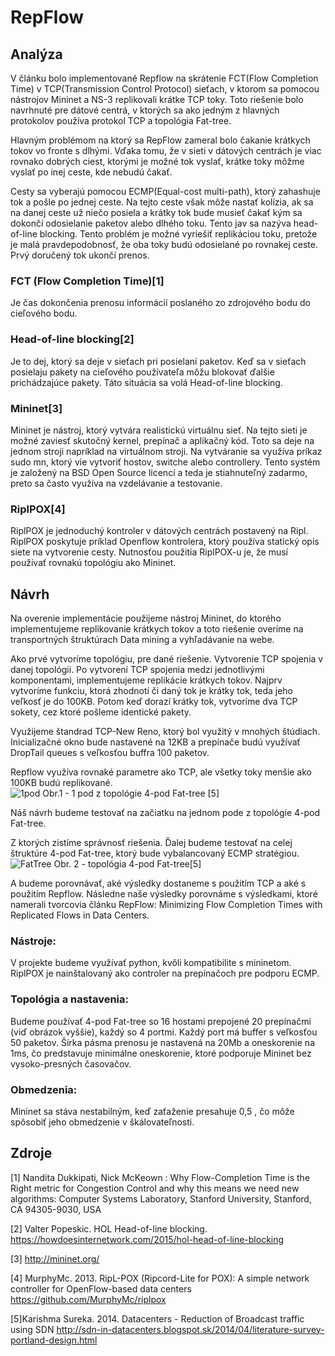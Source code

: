# RepFlow
## Analýza
V článku bolo implementované Repflow na skrátenie FCT(Flow Completion Time) v TCP(Transmission Control Protocol) sieťach, v ktorom sa pomocou nástrojov Mininet a NS-3 replikovali krátke TCP toky. Toto riešenie bolo navrhnuté pre dátové centrá, v ktorých sa ako jedným z hlavných protokolov používa protokol TCP a topológia Fat-tree. 

Hlavným problémom na ktorý sa RepFlow zameral bolo čakanie krátkych tokov vo fronte s dlhými. Vďaka tomu, že v sieti v dátových centrách je viac rovnako dobrých ciest, ktorými je možné tok vyslať, krátke toky môžme vyslať po inej ceste, kde nebudú čakať.

Cesty sa vyberajú pomocou ECMP(Equal-cost multi-path), ktorý zahashuje tok a pošle po jednej ceste. Na tejto ceste však môže nastať kolízia, ak sa na danej ceste už niečo posiela a krátky tok bude musieť čakať kým sa dokončí odosielanie paketov alebo dlhého toku. Tento jav sa nazýva head-of-line blocking. Tento problém je možné vyriešiť replikáciou toku, pretože je malá pravdepodobnosť, že oba toky budú odosielané po rovnakej ceste. Prvý doručený tok ukončí prenos.

### FCT (Flow Completion Time)[1]
Je čas dokončenia prenosu informácií poslaného zo zdrojového bodu do cieľového bodu.

### Head-of-line blocking[2]
Je to dej, ktorý sa deje v sieťach pri posielaní paketov. Keď sa v sieťach posielaju pakety na cieľového používateľa môžu blokovať ďalšie prichádzajúce pakety. Táto situácia sa volá Head-of-line blocking. 

### Mininet[3]
Mininet je nástroj, ktorý vytvára realistickú virtuálnu sieť. Na tejto sieti je možné zaviesť skutočný kernel, prepínač a aplikačný kód. Toto sa deje na jednom stroji napríklad na virtuálnom stroji. 
Na vytváranie sa využíva príkaz sudo mn, ktorý vie vytvoriť hostov, switche alebo controllery.
Tento systém je založený na BSD Open Source licencí a teda je stiahnuteľný zadarmo, preto sa často využíva na vzdelávanie a testovanie.

### RiplPOX[4]
RiplPOX je jednoduchý kontroler v dátových centrách postavený na Ripl. RiplPOX poskytuje príklad Openflow kontrolera, ktorý používa statický opis siete na vytvorenie cesty. Nutnosťou použitia RiplPOX-u je, že musí používať rovnakú topológiu ako Mininet.

## Návrh
Na overenie implementácie použijeme nástroj Mininet, do ktorého implementujeme replikovanie krátkych tokov a toto riešenie overíme na transportných štruktúrach Data mining a vyhľadávanie na webe.

Ako prvé vytvoríme topológiu, pre dané riešenie. Vytvorenie TCP spojenia v danej topológii. Po vytvorení TCP spojenia medzi jednotlivými komponentami, implementujeme replikácie krátkych tokov. Najprv vytvoríme funkciu, ktorá zhodnotí či daný tok je krátky tok, teda jeho veľkosť je do 100KB. Potom keď dorazí krátky tok, vytvoríme dva TCP sokety, cez ktoré pošleme identické pakety.

Využijeme štandrad TCP-New Reno, ktorý bol využitý v mnohých štúdiach. Inicializačné okno bude nastavené na 12KB a prepínače budú využívať DropTail queues s veľkosťou buffra 100 paketov.

Repflow využíva rovnaké parametre ako TCP, ale všetky toky menšie ako 100KB budú replikované.  
![1pod](https://github.com/aks-2017/semestralne-zadania-semestralne-zadanie-xjuhasovan-xungerova/blob/master/docs/1pod.png "1 pod Fat-tree")
Obr.1 - 1 pod z topológie 4-pod Fat-tree [5]

Náš návrh budeme testovať na začiatku na jednom pode z topológie 4-pod Fat-tree.

Z ktorých zistíme správnosť riešenia. Ďalej budeme testovať na celej štruktúre 4-pod Fat-tree, ktorý bude vybalancovaný ECMP stratégiou.
![FatTree](https://github.com/aks-2017/semestralne-zadania-semestralne-zadanie-xjuhasovan-xungerova/blob/master/docs/Fat-Tree.png "Fat-Tree")
Obr. 2 - topológia 4-pod Fat-tree[5]

A budeme porovnávať, aké výsledky dostaneme s použitím TCP a aké s použitím Repflow. Následne naše výsledky porovnáme s výsledkami, ktoré namerali tvorcovia článku RepFlow: Minimizing Flow Completion Times with Replicated Flows in Data Centers.

### Nástroje:
V projekte budeme využívať python, kvôli kompatibilite s mininetom. 
RiplPOX je nainštalovaný ako controler na prepínačoch pre podporu ECMP.

### Topológia a nastavenia:
Budeme používať 4-pod Fat-tree so 16 hostami prepojené 20 prepínačmi (viď obrázok vyššie), každý so 4 portmi. Každý port má buffer s veľkosťou 50 paketov. Šírka pásma prenosu je nastavená na 20Mb a oneskorenie na 1ms, čo predstavuje minimálne oneskorenie, ktoré podporuje Mininet bez vysoko-presných časovačov.

### Obmedzenia:
Mininet sa stáva nestabilným, keď zaťaženie presahuje 0,5 , čo môže spôsobiť jeho obmedzenie v škálovateľnosti.

## Zdroje
[1] Nandita Dukkipati, Nick McKeown : Why Flow-Completion Time is the Right metric for
Congestion Control and why this means we need new algorithms: Computer Systems Laboratory, Stanford University, Stanford, CA 94305-9030, USA

[2] Valter Popeskic. HOL Head-of-line blocking.
https://howdoesinternetwork.com/2015/hol-head-of-line-blocking

[3] http://mininet.org/

[4] MurphyMc. 2013. RipL-POX (Ripcord-Lite for POX): A simple network controller for OpenFlow-based data centers 
https://github.com/MurphyMc/riplpox

[5]Karishma Sureka. 2014. Datacenters - Reduction of Broadcast traffic using SDN
http://sdn-in-datacenters.blogspot.sk/2014/04/literature-survey-portland-design.html


